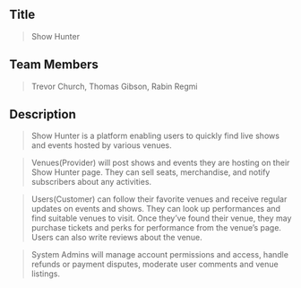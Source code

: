 ## Title

> Show Hunter


## Team Members

> Trevor Church, Thomas Gibson, Rabin Regmi


## Description

> Show Hunter is a platform enabling users to quickly find live shows and events hosted by various venues.

> Venues(Provider) will post shows and events they are hosting on their Show Hunter page. They can sell seats, merchandise, and notify subscribers about any activities.

> Users(Customer) can follow their favorite venues and receive regular updates on events and shows. They can look up performances and find suitable venues to visit. Once they’ve found their venue, they may purchase tickets and perks for performance from the venue’s page. Users can also write reviews about the venue.

> System Admins will manage account permissions and access, handle refunds or payment disputes, moderate user comments and venue listings.

